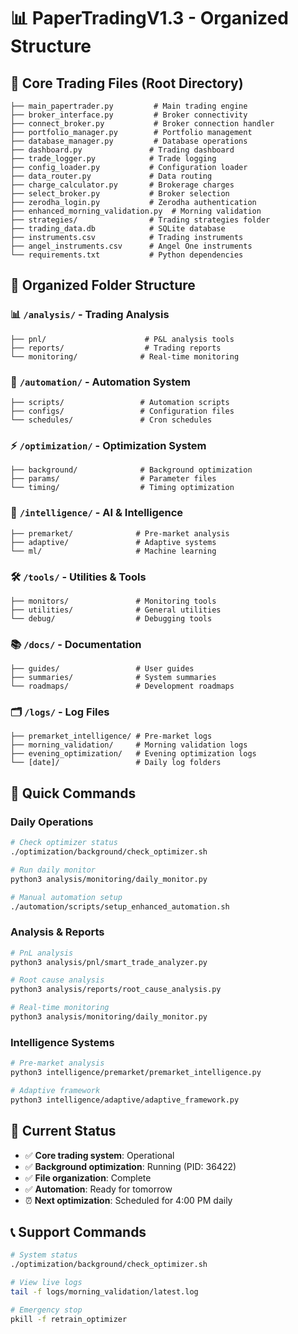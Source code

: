 # 📊 PaperTradingV1.3 - Organized Structure

## 🎯 Core Trading Files (Root Directory)
```
├── main_papertrader.py         # Main trading engine
├── broker_interface.py         # Broker connectivity
├── connect_broker.py           # Broker connection handler
├── portfolio_manager.py        # Portfolio management
├── database_manager.py         # Database operations
├── dashboard.py               # Trading dashboard
├── trade_logger.py            # Trade logging
├── config_loader.py           # Configuration loader
├── data_router.py             # Data routing
├── charge_calculator.py       # Brokerage charges
├── select_broker.py           # Broker selection
├── zerodha_login.py           # Zerodha authentication
├── enhanced_morning_validation.py  # Morning validation
├── strategies/                # Trading strategies folder
├── trading_data.db            # SQLite database
├── instruments.csv            # Trading instruments
├── angel_instruments.csv      # Angel One instruments
└── requirements.txt           # Python dependencies
```

## 📁 Organized Folder Structure

### 📊 `/analysis/` - Trading Analysis
```
├── pnl/                      # P&L analysis tools
├── reports/                  # Trading reports
└── monitoring/              # Real-time monitoring
```

### 🤖 `/automation/` - Automation System
```
├── scripts/                 # Automation scripts
├── configs/                 # Configuration files
└── schedules/               # Cron schedules
```

### ⚡ `/optimization/` - Optimization System
```
├── background/              # Background optimization
├── params/                  # Parameter files
└── timing/                  # Timing optimization
```

### 🧠 `/intelligence/` - AI & Intelligence
```
├── premarket/              # Pre-market analysis
├── adaptive/               # Adaptive systems
└── ml/                     # Machine learning
```

### 🛠️ `/tools/` - Utilities & Tools
```
├── monitors/               # Monitoring tools
├── utilities/              # General utilities
└── debug/                  # Debugging tools
```

### 📚 `/docs/` - Documentation
```
├── guides/                 # User guides
├── summaries/              # System summaries
└── roadmaps/               # Development roadmaps
```

### 🗂️ `/logs/` - Log Files
```
├── premarket_intelligence/ # Pre-market logs
├── morning_validation/     # Morning validation logs
├── evening_optimization/   # Evening optimization logs
└── [date]/                 # Daily log folders
```

## 🚀 Quick Commands

### Daily Operations
```bash
# Check optimizer status
./optimization/background/check_optimizer.sh

# Run daily monitor
python3 analysis/monitoring/daily_monitor.py

# Manual automation setup
./automation/scripts/setup_enhanced_automation.sh
```

### Analysis & Reports
```bash
# PnL analysis
python3 analysis/pnl/smart_trade_analyzer.py

# Root cause analysis
python3 analysis/reports/root_cause_analysis.py

# Real-time monitoring
python3 analysis/monitoring/daily_monitor.py
```

### Intelligence Systems
```bash
# Pre-market analysis
python3 intelligence/premarket/premarket_intelligence.py

# Adaptive framework
python3 intelligence/adaptive/adaptive_framework.py
```

## 🎯 Current Status
- ✅ **Core trading system**: Operational
- ✅ **Background optimization**: Running (PID: 36422)
- ✅ **File organization**: Complete
- ✅ **Automation**: Ready for tomorrow
- ⏰ **Next optimization**: Scheduled for 4:00 PM daily

## 📞 Support Commands
```bash
# System status
./optimization/background/check_optimizer.sh

# View live logs
tail -f logs/morning_validation/latest.log

# Emergency stop
pkill -f retrain_optimizer
```
